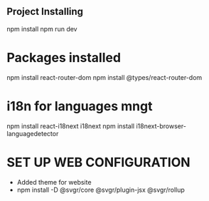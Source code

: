 ## Project Installing
npm install
npm run dev

# Packages installed
npm install react-router-dom
npm install @types/react-router-dom
# i18n for languages mngt
npm install react-i18next i18next
npm install i18next-browser-languagedetector


# SET UP WEB CONFIGURATION
- Added theme for website
- npm install -D @svgr/core @svgr/plugin-jsx @svgr/rollup